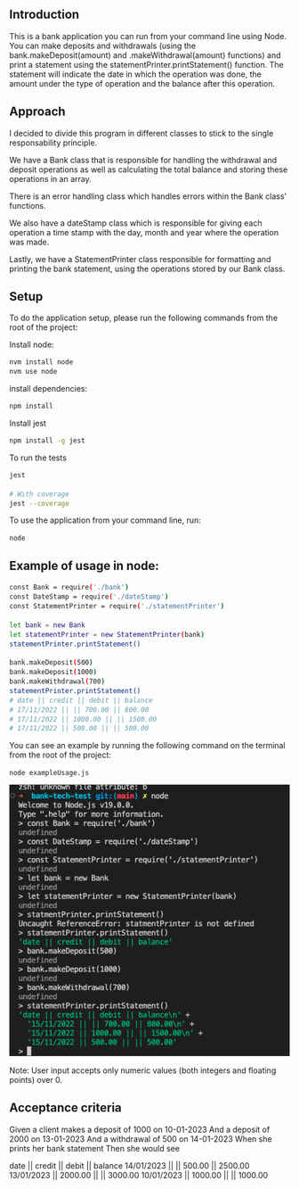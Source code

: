 ## Introduction

This is a bank application you can run from your command line using Node. You can make deposits and withdrawals (using the bank.makeDeposit(amount) and .makeWithdrawal(amount) functions) and print a statement using the statementPrinter.printStatement() function. The statement will indicate the date in which the operation was done, the amount under the type of operation and the balance after this operation.

## Approach

I decided to divide this program in different classes to stick to the single responsability principle.

We have a Bank class that is responsible for handling the withdrawal and deposit operations as well as calculating the total balance and storing these operations in an array.

There is an error handling class which handles errors within the Bank class' functions.

We also have a dateStamp class which is responsible for giving each operation a time stamp with the day, month and year where the operation was made.

Lastly, we have a StatementPrinter class responsible for formatting and printing the bank statement, using the operations stored by our Bank class.

## Setup

To do the application setup, please run the following commands from the root of the project:

Install node:

```bash
nvm install node
nvm use node
```

install dependencies:

```bash
npm install
```

Install jest

```bash
npm install -g jest
```

To run the tests

```bash
jest

# With coverage
jest --coverage
```

To use the application from your command line, run:

`node`

## Example of usage in node:

```bash
const Bank = require('./bank')
const DateStamp = require('./dateStamp')
const StatementPrinter = require('./statementPrinter')

let bank = new Bank
let statementPrinter = new StatementPrinter(bank)
statementPrinter.printStatement()

bank.makeDeposit(500)
bank.makeDeposit(1000)
bank.makeWithdrawal(700)
statementPrinter.printStatement()
# date || credit || debit || balance
# 17/11/2022 || || 700.00 || 800.00
# 17/11/2022 || 1000.00 || || 1500.00
# 17/11/2022 || 500.00 || || 500.00
```

You can see an example by running the following command on the terminal from the root of the project:

`node exampleUsage.js`

![](usageExample.png)

Note: User input accepts only numeric values (both integers and floating points) over 0.

## Acceptance criteria

Given a client makes a deposit of 1000 on 10-01-2023
And a deposit of 2000 on 13-01-2023
And a withdrawal of 500 on 14-01-2023
When she prints her bank statement
Then she would see

date || credit || debit || balance
14/01/2023 || || 500.00 || 2500.00
13/01/2023 || 2000.00 || || 3000.00
10/01/2023 || 1000.00 || || 1000.00

